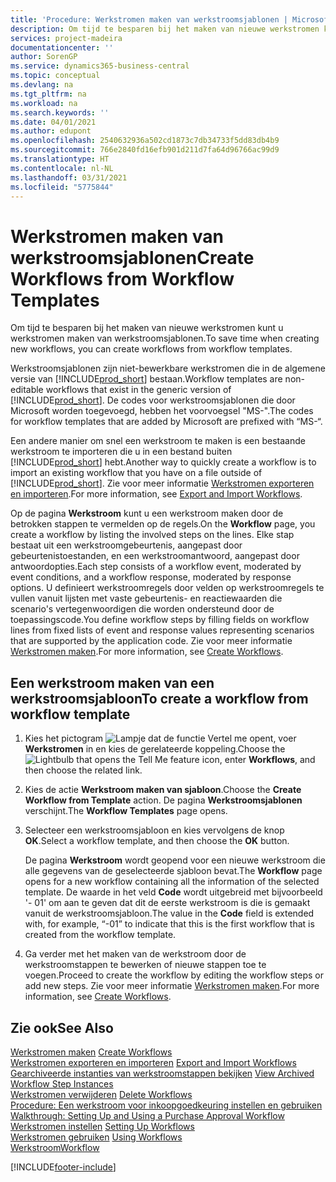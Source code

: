 ```yaml
---
title: 'Procedure: Werkstromen maken van werkstroomsjablonen | Microsoft Docs'
description: Om tijd te besparen bij het maken van nieuwe werkstromen kunt u werkstromen maken van werkstroomsjablonen.
services: project-madeira
documentationcenter: ''
author: SorenGP
ms.service: dynamics365-business-central
ms.topic: conceptual
ms.devlang: na
ms.tgt_pltfrm: na
ms.workload: na
ms.search.keywords: ''
ms.date: 04/01/2021
ms.author: edupont
ms.openlocfilehash: 2540632936a502cd1873c7db34733f5dd83db4b9
ms.sourcegitcommit: 766e2840fd16efb901d211d7fa64d96766ac99d9
ms.translationtype: HT
ms.contentlocale: nl-NL
ms.lasthandoff: 03/31/2021
ms.locfileid: "5775844"
---
```

# <a name="create-workflows-from-workflow-templates"></a><span data-ttu-id="efa11-103">Werkstromen maken van werkstroomsjablonen</span><span class="sxs-lookup"><span data-stu-id="efa11-103">Create Workflows from Workflow Templates</span></span>
<span data-ttu-id="efa11-104">Om tijd te besparen bij het maken van nieuwe werkstromen kunt u werkstromen maken van werkstroomsjablonen.</span><span class="sxs-lookup"><span data-stu-id="efa11-104">To save time when creating new workflows, you can create workflows from workflow templates.</span></span>  

 <span data-ttu-id="efa11-105">Werkstroomsjablonen zijn niet-bewerkbare werkstromen die in de algemene versie van [!INCLUDE[prod_short](includes/prod_short.md)] bestaan.</span><span class="sxs-lookup"><span data-stu-id="efa11-105">Workflow templates are non-editable workflows that exist in the generic version of [!INCLUDE[prod_short](includes/prod_short.md)].</span></span> <span data-ttu-id="efa11-106">De codes voor werkstroomsjablonen die door Microsoft worden toegevoegd, hebben het voorvoegsel "MS-".</span><span class="sxs-lookup"><span data-stu-id="efa11-106">The codes for workflow templates that are added by Microsoft are prefixed with “MS-“.</span></span>  

 <span data-ttu-id="efa11-107">Een andere manier om snel een werkstroom te maken is een bestaande werkstroom te importeren die u in een bestand buiten [!INCLUDE[prod_short](includes/prod_short.md)] hebt.</span><span class="sxs-lookup"><span data-stu-id="efa11-107">Another way to quickly create a workflow is to import an existing workflow that you have on a file outside of [!INCLUDE[prod_short](includes/prod_short.md)].</span></span> <span data-ttu-id="efa11-108">Zie voor meer informatie [Werkstromen exporteren en importeren](across-how-to-export-and-import-workflows.md).</span><span class="sxs-lookup"><span data-stu-id="efa11-108">For more information, see [Export and Import Workflows](across-how-to-export-and-import-workflows.md).</span></span>  

<span data-ttu-id="efa11-109">Op de pagina **Werkstroom** kunt u een werkstroom maken door de betrokken stappen te vermelden op de regels.</span><span class="sxs-lookup"><span data-stu-id="efa11-109">On the **Workflow** page, you create a workflow by listing the involved steps on the lines.</span></span> <span data-ttu-id="efa11-110">Elke stap bestaat uit een werkstroomgebeurtenis, aangepast door gebeurtenistoestanden, en een werkstroomantwoord, aangepast door antwoordopties.</span><span class="sxs-lookup"><span data-stu-id="efa11-110">Each step consists of a workflow event, moderated by event conditions, and a workflow response, moderated by response options.</span></span> <span data-ttu-id="efa11-111">U definieert werkstroomregels door velden op werkstroomregels te vullen vanuit lijsten met vaste gebeurtenis- en reactiewaarden die scenario's vertegenwoordigen die worden ondersteund door de toepassingscode.</span><span class="sxs-lookup"><span data-stu-id="efa11-111">You define workflow steps by filling fields on workflow lines from fixed lists of event and response values representing scenarios that are supported by the application code.</span></span> <span data-ttu-id="efa11-112">Zie voor meer informatie [Werkstromen maken](across-how-to-create-workflows.md).</span><span class="sxs-lookup"><span data-stu-id="efa11-112">For more information, see [Create Workflows](across-how-to-create-workflows.md).</span></span>  

## <a name="to-create-a-workflow-from-workflow-template"></a><span data-ttu-id="efa11-113">Een werkstroom maken van een werkstroomsjabloon</span><span class="sxs-lookup"><span data-stu-id="efa11-113">To create a workflow from workflow template</span></span>  
1.  <span data-ttu-id="efa11-114">Kies het pictogram ![Lampje dat de functie Vertel me opent](media/ui-search/search_small.png "Vertel me wat u wilt doen"), voer **Werkstromen** in en kies de gerelateerde koppeling.</span><span class="sxs-lookup"><span data-stu-id="efa11-114">Choose the ![Lightbulb that opens the Tell Me feature](media/ui-search/search_small.png "Tell me what you want to do") icon, enter **Workflows**, and then choose the related link.</span></span>  
2.  <span data-ttu-id="efa11-115">Kies de actie **Werkstroom maken van sjabloon**.</span><span class="sxs-lookup"><span data-stu-id="efa11-115">Choose the **Create Workflow from Template** action.</span></span> <span data-ttu-id="efa11-116">De pagina **Werkstroomsjablonen** verschijnt.</span><span class="sxs-lookup"><span data-stu-id="efa11-116">The **Workflow Templates** page opens.</span></span>  
3.  <span data-ttu-id="efa11-117">Selecteer een werkstroomsjabloon en kies vervolgens de knop **OK**.</span><span class="sxs-lookup"><span data-stu-id="efa11-117">Select a workflow template, and then choose the **OK** button.</span></span>  

     <span data-ttu-id="efa11-118">De pagina **Werkstroom** wordt geopend voor een nieuwe werkstroom die alle gegevens van de geselecteerde sjabloon bevat.</span><span class="sxs-lookup"><span data-stu-id="efa11-118">The **Workflow** page opens for a new workflow containing all the information of the selected template.</span></span> <span data-ttu-id="efa11-119">De waarde in het veld **Code** wordt uitgebreid met bijvoorbeeld '- 01' om aan te geven dat dit de eerste werkstroom is die is gemaakt vanuit de werkstroomsjabloon.</span><span class="sxs-lookup"><span data-stu-id="efa11-119">The value in the **Code** field is extended with, for example, “-01” to indicate that this is the first workflow that is created from the workflow template.</span></span>  
4.  <span data-ttu-id="efa11-120">Ga verder met het maken van de werkstroom door de werkstroomstappen te bewerken of nieuwe stappen toe te voegen.</span><span class="sxs-lookup"><span data-stu-id="efa11-120">Proceed to create the workflow by editing the workflow steps or add new steps.</span></span> <span data-ttu-id="efa11-121">Zie voor meer informatie [Werkstromen maken](across-how-to-create-workflows.md).</span><span class="sxs-lookup"><span data-stu-id="efa11-121">For more information, see [Create Workflows](across-how-to-create-workflows.md).</span></span>  

## <a name="see-also"></a><span data-ttu-id="efa11-122">Zie ook</span><span class="sxs-lookup"><span data-stu-id="efa11-122">See Also</span></span>  
 <span data-ttu-id="efa11-123">[Werkstromen maken](across-how-to-create-workflows.md) </span><span class="sxs-lookup"><span data-stu-id="efa11-123">[Create Workflows](across-how-to-create-workflows.md) </span></span>  
 <span data-ttu-id="efa11-124">[Werkstromen exporteren en importeren](across-how-to-export-and-import-workflows.md) </span><span class="sxs-lookup"><span data-stu-id="efa11-124">[Export and Import Workflows](across-how-to-export-and-import-workflows.md) </span></span>  
 <span data-ttu-id="efa11-125">[Gearchiveerde instanties van werkstroomstappen bekijken](across-how-to-view-archived-workflow-step-instances.md) </span><span class="sxs-lookup"><span data-stu-id="efa11-125">[View Archived Workflow Step Instances](across-how-to-view-archived-workflow-step-instances.md) </span></span>  
 <span data-ttu-id="efa11-126">[Werkstromen verwijderen](across-how-to-delete-workflows.md) </span><span class="sxs-lookup"><span data-stu-id="efa11-126">[Delete Workflows](across-how-to-delete-workflows.md) </span></span>  
 <span data-ttu-id="efa11-127">[Procedure: Een werkstroom voor inkoopgoedkeuring instellen en gebruiken](walkthrough-setting-up-and-using-a-purchase-approval-workflow.md) </span><span class="sxs-lookup"><span data-stu-id="efa11-127">[Walkthrough: Setting Up and Using a Purchase Approval Workflow](walkthrough-setting-up-and-using-a-purchase-approval-workflow.md) </span></span>  
 <span data-ttu-id="efa11-128">[Werkstromen instellen](across-set-up-workflows.md) </span><span class="sxs-lookup"><span data-stu-id="efa11-128">[Setting Up Workflows](across-set-up-workflows.md) </span></span>  
 <span data-ttu-id="efa11-129">[Werkstromen gebruiken](across-use-workflows.md) </span><span class="sxs-lookup"><span data-stu-id="efa11-129">[Using Workflows](across-use-workflows.md) </span></span>  
 [<span data-ttu-id="efa11-130">Werkstroom</span><span class="sxs-lookup"><span data-stu-id="efa11-130">Workflow</span></span>](across-workflow.md)   


[!INCLUDE[footer-include](includes/footer-banner.md)]
